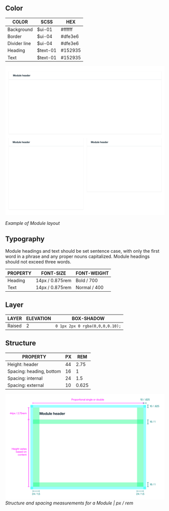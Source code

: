 ## Color

| COLOR      | SCSS     | HEX      |
|------------|----------|----------|
| Background | $ui-01   | #ffffff  |
| Border     | $ui-04   | #dfe3e6  |
| Divider line| $ui-04  | #dfe3e6  |
| Heading    | $text-01 | #152935  |
| Text       | $text-01 | #152935  |


![Example of Module layout](images/module-style-1.png)

_Example of Module layout_

## Typography

Module headings and text should be set sentence case, with only the first word in a phrase and any proper nouns capitalized. Module headings should not exceed three words.

| PROPERTY | FONT-SIZE      | FONT-WEIGHT |
|----------|-----------------|-------------|
| Heading  | 14px / 0.875rem | Bold / 700  |
| Text     | 14px / 0.875rem | Normal / 400|

## Layer

| LAYER      | ELEVATION     | BOX-SHADOW      |
|------------|----------|----------|
| Raised     | 2        | `0 1px 2px 0 rgba(0,0,0,0.10);`  |

## Structure

| PROPERTY                 | PX | REM   |
|--------------------------|----|-------|
| Height: header           | 44 | 2.75  |
| Spacing: heading, bottom | 16 | 1     |
| Spacing: internal        | 24 | 1.5   |
| Spacing: external        | 10 | 0.625 |

<!--Needs to be added in:

Width: proportional
Single or Double >> needs to be explained more in paragraph form

**Breakpoints** >> Maybe we use a table for this?
>600 : 1 column
600-1024 : 2 col
1024-1600 : 3 columns
<1600 : 4 columns
-->

![Structure and spacing measurements for Modules](images/module-style-2.png)
_Structure and spacing measurements for a Module | px / rem_
